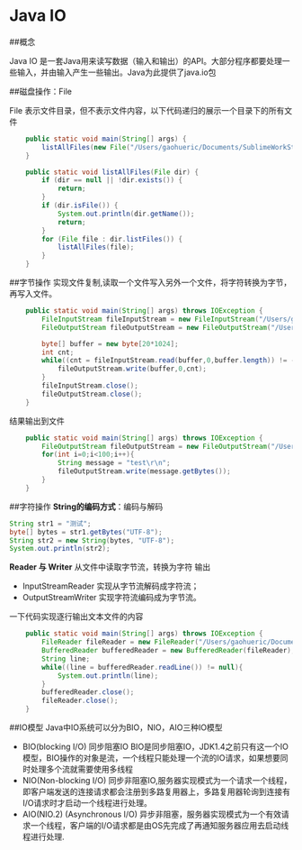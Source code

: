 # Java IO

##概念

Java IO 是一套Java用来读写数据（输入和输出）的API。大部分程序都要处理一些输入，并由输入产生一些输出。Java为此提供了java.io包

##磁盘操作：File

File 表示文件目录，但不表示文件内容，以下代码递归的展示一个目录下的所有文件
```java
    public static void main(String[] args) {
        listAllFiles(new File("/Users/gaohueric/Documents/SublimeWorkStation"));
    }

    public static void listAllFiles(File dir) {
        if (dir == null || !dir.exists()) {
            return;
        }
        if (dir.isFile()) {
            System.out.println(dir.getName());
            return;
        }
        for (File file : dir.listFiles()) {
            listAllFiles(file);
        }
    }
```

##字节操作
实现文件复制,读取一个文件写入另外一个文件，将字符转换为字节，再写入文件。
```java
    public static void main(String[] args) throws IOException {
        FileInputStream fileInputStream = new FileInputStream("/Users/gaohueric/Documents/known_hosts");
        FileOutputStream fileOutputStream = new FileOutputStream("/Users/gaohueric/Documents/new_known_hosts");

        byte[] buffer = new byte[20*1024];
        int cnt;
        while((cnt = fileInputStream.read(buffer,0,buffer.length)) != -1){
            fileOutputStream.write(buffer,0,cnt);
        }
        fileInputStream.close();
        fileOutputStream.close();
    }
```
结果输出到文件
```java
    public static void main(String[] args) throws IOException {
        FileOutputStream fileOutputStream = new FileOutputStream("/Users/gaohueric/Documents/test.txt");
        for(int i=0;i<100;i++){
            String message = "test\r\n";
            fileOutputStream.write(message.getBytes());
        }
    }
```


##字符操作
**String的编码方式**：编码与解码
```java
String str1 = "测试";
byte[] bytes = str1.getBytes("UTF-8");
String str2 = new String(bytes, "UTF-8");
System.out.println(str2);
```

**Reader 与 Writer**
从文件中读取字节流，转换为字符 输出
- InputStreamReader 实现从字节流解码成字符流；
- OutputStreamWriter 实现字符流编码成为字节流。

一下代码实现逐行输出文本文件的内容

```java
    public static void main(String[] args) throws IOException {
        FileReader fileReader = new FileReader("/Users/gaohueric/Documents/known_hosts");
        BufferedReader bufferedReader = new BufferedReader(fileReader);
        String line;
        while((line = bufferedReader.readLine()) != null){
            System.out.println(line);
        }
        bufferedReader.close();
        fileReader.close();
    }
```

##IO模型
Java中IO系统可以分为BIO，NIO，AIO三种IO模型

- BIO(blocking I/O) 同步阻塞IO BIO是同步阻塞IO，JDK1.4之前只有这一个IO模型，BIO操作的对象是流，一个线程只能处理一个流的IO请求，如果想要同时处理多个流就需要使用多线程
- NIO(Non-blocking I/O) 同步非阻塞IO,服务器实现模式为一个请求一个线程，即客户端发送的连接请求都会注册到多路复用器上，多路复用器轮询到连接有I/O请求时才启动一个线程进行处理。
- AIO(NIO.2) (Asynchronous I/O) 异步非阻塞，服务器实现模式为一个有效请求一个线程，客户端的I/O请求都是由OS先完成了再通知服务器应用去启动线程进行处理.







